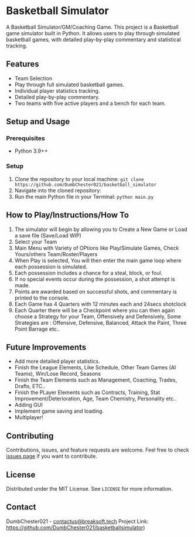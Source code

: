 # Basketball Simulator
A Basketball Simulator/GM/Coaching Game. 
This project is a Basketball game simulator built in Python. It allows users to play through simulated basketball games, with detailed play-by-play commentary and statistical tracking.

## Features

- Team Selection
- Play through full simulated basketball games.
- Individual player statistics tracking.
- Detailed play-by-play commentary.
- Two teams with five active players and a bench for each team.

## Setup and Usage

### Prerequisites

- Python 3.9++

### Setup

1. Clone the repository to your local machine: ```git clone https://github.com/DumbChester021/basketball_simulator```
2. Navigate into the cloned repository:
3. Run the main Python file in your Terminal: ```python main.py```


## How to Play/Instructions/How To

1. The simulator will begin by allowing you to Create a New Game or Load a save file (Save/Load WIP)
2. Select your Team
3. Main Menu with Variety of OPtions like Play/Simulate Games, Check Yours/others Team/Roster/Players
4. When Play is selected, You will then enter the main game loop where each possession is simulated.
5. Each possession includes a chance for a steal, block, or foul.
6. If no special events occur during the possession, a shot attempt is made.
7. Points are awarded based on successful shots, and commentary is printed to the console.
8. Each Game has 4 Quarters with 12 minutes each and 24secs shotclock
9. Each Quarter there will be a Checkpoint where you can then again choose a Strategy for your Team, Offensively and Defensively, Some Strategies are : Offensive, Defensive, Balanced, Attack the Paint, Three Point Barrage etc..

## Future Improvements

- Add more detailed player statistics.
- Finish the League Elements, Like Schedule, Other Team Games (AI Teams), Win/Lose Record, Seasons
- Finish the Team Elements such as Management, Coaching, Trades, Drafts, ETC..
- Finish the PLayer Elements such as Contracts, Training, Stat Improvement/Deterioration, Age, Team Chemistry, Personality etc..
- Adding GUI
- Implement game saving and loading.
- Multiplayer!

## Contributing

Contributions, issues, and feature requests are welcome. Feel free to check [issues page](https://github.com/DumbChester021/basketballsimulator/issues) if you want to contribute.

## License

Distributed under the MIT License. See `LICENSE` for more information.

## Contact

DumbChester021 - contactus@breaksoft.tech
Project Link: https://github.com/DumbChester021/basketballsimulator)

